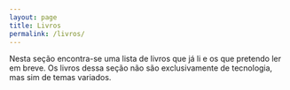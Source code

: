 ```yaml
---
layout: page
title: Livros
permalink: /livros/
---
```


Nesta seção encontra-se uma lista de livros que já li e os que pretendo ler em breve. Os livros dessa seção não são exclusivamente de tecnologia, mas sim de temas variados.